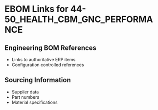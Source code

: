 # EBOM Links for 44-50_HEALTH_CBM_GNC_PERFORMANCE

## Engineering BOM References
- Links to authoritative ERP items
- Configuration controlled references

## Sourcing Information
- Supplier data
- Part numbers
- Material specifications
